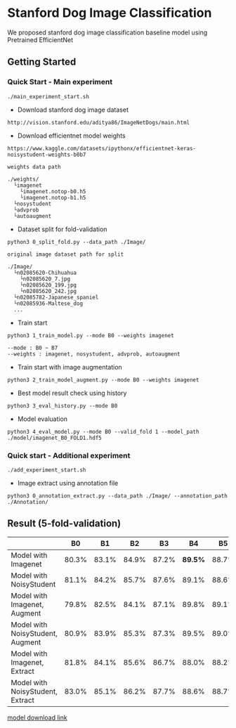 # Stanford Dog Image Classification

We proposed stanford dog image classification baseline model using Pretrained EfficientNet

## Getting Started
### Quick Start - Main experiment
```  
./main_experiment_start.sh
```
* Download stanford dog image dataset
```
http://vision.stanford.edu/aditya86/ImageNetDogs/main.html
```
* Download efficientnet model weights
```
https://www.kaggle.com/datasets/ipythonx/efficientnet-keras-noisystudent-weights-b0b7

weights data path

./weights/
  └imagenet
    └imagenet.notop-b0.h5
    └imagenet.notop-b1.h5
  └nosystudent
  └advprob
  └autoaugment
```
* Dataset split for fold-validation
```
python3 0_split_fold.py --data_path ./Image/

original image dataset path for split

./Image/
  └n02085620-Chihuahua
    └n02085620_7.jpg
    └n02085620_199.jpg
    └n02085620_242.jpg
  └n02085782-Japanese_spaniel
  └n02085936-Maltese_dog
  ... 
```
* Train start
```
python3 1_train_model.py --mode B0 --weights imagenet

--mode : B0 ~ B7
--weights : imagenet, nosystudent, advprob, autoaugment
```
* Train start with image augmentation
```
python3 2_train_model_augment.py --mode B0 --weights imagenet
```
* Best model result check using history
```
python3 3_eval_history.py --mode B0
```
* Model evaluation
```
python3 4_eval_model.py --mode B0 --valid_fold 1 --model_path ./model/imagenet_B0_FOLD1.hdf5
```
### Quick start - Additional experiment 
```
./add_experiment_start.sh
```
* Image extract using annotation file
```
python3 0_annotation_extract.py --data_path ./Image/ --annotation_path ./Annotation/
```
## Result (5-fold-validation)
|                                     | B0    | B1      | B2    | B3    | B4        | B5    |
|-------------------------------------|-------|---------|-------|-------|-----------|-------|
| Model with Imagenet                 | 80.3% | 83.1% | 84.9% | 87.2% | **89.5%** | 88.7% |
| Model with NoisyStudent          | 81.1% | 84.2% | 85.7% | 87.6% | 89.1%     | 88.6% |
| Model with Imagenet, Augment     | 79.8% | 82.5% | 84.1% | 87.1% | 89.8%     | 89.1% |
| Model with NoisyStudent, Augment | 80.9% | 83.9% | 85.3% | 87.3% | 89.5%     | 89.0% |
| Model with Imagenet, Extract     | 81.8% | 84.1% | 85.6% | 86.7% | 88.0%     | 88.2% |
| Model with NoisyStudent, Extract | 83.0% | 85.1% | 86.2% | 87.7% | 88.6%     | 88.7% |

[model download link](http://naver.me/G0JEYARU)


